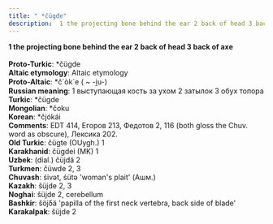 ```yaml
---
title: " *čügde"
description:  1 the projecting bone behind the ear 2 back of head 3 back of axe
---
```

<p data-pagefind-weight="0.5">
<strong> 1 the projecting bone behind the ear 2 back of head 3 back of axe</strong><br><br>
<strong>Proto-Turkic</strong>:  *čügde<br>
<strong>Altaic etymology</strong>:  Altaic etymology<br>
<strong> Proto-Altaic</strong>:  *č`òk`e ( ~ -i̯u-)<br>
<strong>Russian meaning</strong>:  1 выступающая кость за ухом 2 затылок 3 обух топора<br>
<strong>Turkic</strong>:  *čügde<br>
<strong>Mongolian</strong>:  *čoku<br>
<strong>Korean</strong>:  *čjókái<br>
<strong>Comments</strong>:  EDT 414, Егоров 213, Федотов 2, 116 (both gloss the Chuv. word as obscure), Лексика 202.<br>
<strong>Old Turkic</strong>:  čügte (OUygh.) 1<br>
<strong>Karakhanid</strong>:  čügdei (MK) 1<br>
<strong>Uzbek</strong>:  (dial.) čüjdä 2<br>
<strong>Turkmen</strong>:  čüwde 2, 3<br>
<strong>Chuvash</strong>:  śivǝt, śütǝ 'woman's plait' (Ашм.)<br>
<strong>Kazakh</strong>:  šüjde 2, 3<br>
<strong>Noghai</strong>:  šüjde 2, cerebellum<br>
<strong>Bashkir</strong>:  šöjδä 'papilla of the first neck vertebra, back side of blade'<br>
<strong>Karakalpak</strong>:  šüjde 2<br>

</p>
